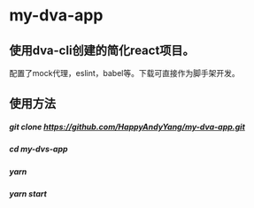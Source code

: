 # my-dva-app

## 使用dva-cli创建的简化react项目。

配置了mock代理，eslint，babel等。下载可直接作为脚手架开发。

## 使用方法
##### git clone https://github.com/HappyAndyYang/my-dva-app.git
##### cd my-dvs-app
##### yarn 
##### yarn start
